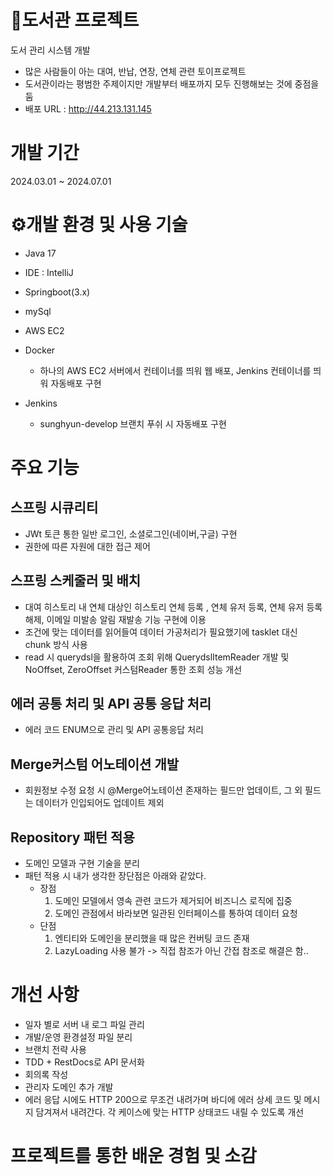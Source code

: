 # 📖도서관 프로젝트
도서 관리 시스템 개발
- 많은 사람들이 아는 대여, 반납, 연장, 연체 관련 토이프로젝트 
- 도서관이라는 평범한 주제이지만 개발부터 배포까지 모두 진행해보는 것에 중점을 둠
- 배포 URL : http://44.213.131.145

# 개발 기간
2024.03.01 ~ 2024.07.01

# ⚙개발 환경 및 사용 기술
- Java 17
  
- IDE : IntelliJ
  
- Springboot(3.x)
  
- mySql
  
- AWS EC2
  
- Docker
  * 하나의 AWS EC2 서버에서 컨테이너를 띄워 웹 배포, Jenkins 컨테이너를 띄워 자동배포 구현

- Jenkins
  * sunghyun-develop 브랜치 푸쉬 시 자동배포 구현
    
# 주요 기능
## 스프링 시큐리티
 - JWt 토큰 통한 일반 로그인, 소셜로그인(네이버,구글) 구현
 - 권한에 따른 자원에 대한 접근 제어


 ## 스프링 스케줄러 및 배치
  - 대여 히스토리 내 연체 대상인 히스토리 연체 등록 , 연체 유저 등록, 연체 유저 등록 해제, 이메일 미발송 알림 재발송 기능 구현에 이용
  - 조건에 맞는 데이터를 읽어들여 데이터 가공처리가 필요했기에 tasklet 대신 chunk 방식 사용
  - read 시 querydsl을 활용하여 조회 위해 QuerydslItemReader 개발 및 NoOffset, ZeroOffset 커스텀Reader 통한 조회 성능 개선


## 에러 공통 처리 및 API 공통 응답 처리 
- 에러 코드 ENUM으로 관리 및 API 공통응답 처리


## Merge커스텀 어노테이션 개발
- 회원정보 수정 요청 시 @Merge어노테이션 존재하는 필드만 업데이트, 그 외 필드는 데이터가 인입되어도 업데이트 제외


## Repository 패턴 적용
- 도메인 모델과 구현 기술을 분리
- 패턴 적용 시 내가 생각한 장단점은 아래와 같았다.
    * 장점
        1. 도메인 모델에서 영속 관련 코드가 제거되어 비즈니스 로직에 집중
        2. 도메인 관점에서 바라보면 일관된 인터페이스를 통하여 데이터 요청
   * 단점
        1. 엔티티와 도메인을 분리했을 때 많은 컨버팅 코드 존재
        2. LazyLoading 사용 불가 -> 직접 참조가 아닌 간접 참조로 해결은 함.. 


# 개선 사항
- 일자 별로 서버 내 로그 파일 관리
- 개발/운영 환경설정 파일 분리
- 브랜치 전략 사용
- TDD + RestDocs로 API 문서화
- 회의록 작성
- 관리자 도메인 추가 개발
- 에러 응답 시에도 HTTP 200으로 무조건 내려가며 바디에 에러 상세 코드 및 메시지 담겨져서 내려간다. 각 케이스에 맞는 HTTP 상태코드 내릴 수 있도록 개선 


# 프로젝트를 통한 배운 경험 및 소감

